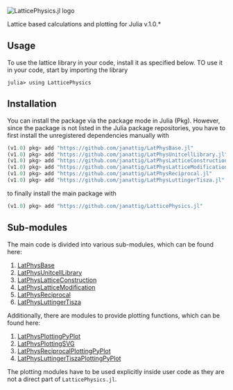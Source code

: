 ![LatticePhysics.jl logo](https://github.com/janattig/LatticePhysics.jl/blob/master/logos/LatticePhysics_banner.png)


Lattice based calculations and plotting for Julia v.1.0.*


## Usage

To use the lattice library in your code, install it as specified below.
TO use it in your code, start by importing the library
```julia-REPL
julia> using LatticePhysics
```




## Installation

You can install the package via the package mode in Julia (Pkg). However, since the package
is not listed in the Julia package repositories, you have to first install the unregistered
dependencies manually with
```julia
(v1.0) pkg> add "https://github.com/janattig/LatPhysBase.jl"
(v1.0) pkg> add "https://github.com/janattig/LatPhysUnitcellLibrary.jl"
(v1.0) pkg> add "https://github.com/janattig/LatPhysLatticeConstruction.jl"
(v1.0) pkg> add "https://github.com/janattig/LatPhysLatticeModification.jl"
(v1.0) pkg> add "https://github.com/janattig/LatPhysReciprocal.jl"
(v1.0) pkg> add "https://github.com/janattig/LatPhysLuttingerTisza.jl"
```
to finally install the main package with
```julia
(v1.0) pkg> add "https://github.com/janattig/LatticePhysics.jl"
```



## Sub-modules

The main code is divided into various sub-modules, which can be found here:
1.  [LatPhysBase](https://github.com/janattig/LatPhysBase.jl.git)
2.  [LatPhysUnitcellLibrary](https://github.com/janattig/LatPhysUnitcellLibrary.jl.git)
3.  [LatPhysLatticeConstruction](https://github.com/janattig/LatPhysLatticeConstruction.jl.git)
4.  [LatPhysLatticeModification](https://github.com/janattig/LatPhysLatticeModification.jl.git)
5.  [LatPhysReciprocal](https://github.com/janattig/LatPhysReciprocal.jl.git)
6.  [LatPhysLuttingerTisza](https://github.com/janattig/LatPhysLuttingerTisza.jl.git)

Additionally, there are modules to provide plotting functions, which can be found here:
1.  [LatPhysPlottingPyPlot](https://github.com/janattig/LatPhysPlottingPyPlot.jl.git)
2.  [LatPhysPlottingSVG](https://github.com/janattig/LatPhysPlottingSVG.jl.git)
3.  [LatPhysReciprocalPlottingPyPlot](https://github.com/janattig/LatPhysReciprocalPlottingPyPlot.jl.git)
4.  [LatPhysLuttingerTiszaPlottingPyPlot](https://github.com/janattig/LatPhysLuttingerTiszaPlottingPyPlot.jl.git)

The plotting modules have to be used explicitly inside user code as they are not a direct
part of `LatticePhysics.jl`.
